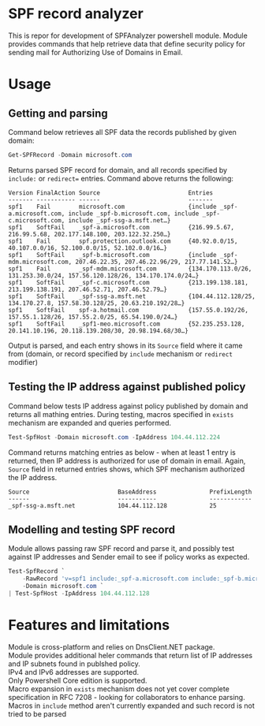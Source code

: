 # SPF record analyzer
This is repor for development of SPFAnalyzer powershell module. Module provides commands that help retrieve data that define security policy for sending mail for Authorizing Use of Domains in Email.  
# Usage

## Getting and parsing 
Command below retrieves all SPF data the records published by given domain:
```powershell
Get-SPFRecord -Domain microsoft.com
```
Returns parsed SPF record for domain, and all records specified by `include:` or `redirect=` entries. Command above returns the following:
```
Version FinalAction Source                         Entries
------- ----------- ------                         -------
spf1    Fail        microsoft.com                  {include _spf-a.microsoft.com, include _spf-b.microsoft.com, include _spf-c.microsoft.com, include _spf-ssg-a.msft.net…}
spf1    SoftFail    _spf-a.microsoft.com           {216.99.5.67, 216.99.5.68, 202.177.148.100, 203.122.32.250…}
spf1    Fail        spf.protection.outlook.com     {40.92.0.0/15, 40.107.0.0/16, 52.100.0.0/15, 52.102.0.0/16…}
spf1    SoftFail    _spf-b.microsoft.com           {include _spf-mdm.microsoft.com, 207.46.22.35, 207.46.22.96/29, 217.77.141.52…}
spf1    Fail        _spf-mdm.microsoft.com         {134.170.113.0/26, 131.253.30.0/24, 157.56.120.128/26, 134.170.174.0/24…}
spf1    SoftFail    _spf-c.microsoft.com           {213.199.138.181, 213.199.138.191, 207.46.52.71, 207.46.52.79…}
spf1    SoftFail    _spf-ssg-a.msft.net            {104.44.112.128/25, 134.170.27.8, 157.58.30.128/25, 20.63.210.192/28…}
spf1    SoftFail    spf-a.hotmail.com              {157.55.0.192/26, 157.55.1.128/26, 157.55.2.0/25, 65.54.190.0/24…}
spf1    SoftFail    _spf1-meo.microsoft.com        {52.235.253.128, 20.141.10.196, 20.118.139.208/30, 20.98.194.68/30…}
```
Output is parsed, and each entry shows in its `Source` field where it came from (domain, or record specified by `include` mechanism or `redirect` modifier)

## Testing the IP address against published policy
Command below tests IP address against policy published by domain and returns all mathing entries. During testing, macros specified in `exists` mechanism are expanded and queries performed.
```powershell
Test-SpfHost -Domain microsoft.com -IpAddress 104.44.112.224
```
Command returns matching entries as below - when at least 1 entry is returned, then IP address is authorized for use of domain in email. Again, `Source` field in returned entries shows, which SPF mechanism authorized the IP address.
```
Source                         BaseAddress               PrefixLength
------                         -----------               ------------
_spf-ssg-a.msft.net            104.44.112.128            25
```

## Modelling and testing SPF record
Module allows passing raw SPF record and parse it, and possibly test against IP addresses and Sender email to see if policy works as expected.
```powershell
Test-SpfRecord `
    -RawRecord 'v=spf1 include:_spf-a.microsoft.com include:_spf-b.microsoft.com include:_spf-c.microsoft.com include:_spf-ssg-a.msft.net include:spf-a.hotmail.com include:_spf1-meo.microsoft.com -all' `
    -Domain microsoft.com `
| Test-SpfHost -IpAddress 104.44.112.128 
```

# Features and limitations
Module is cross-platform and relies on DnsClient.NET package.  
Module provides additional heler commands that return list of IP addresses and IP subnets found in publshed policy.  
IPv4 and IPv6 addresses are supported.  
Only Powershell Core edition is supported.  
Macro expansion in `exists` mechanism does not yet cover complete specification in RFC 7208 - looking for collaborators to enhance parsing.
Macros in `include` method aren't currently expanded and such record is not tried to be parsed

